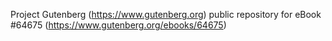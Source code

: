 Project Gutenberg (https://www.gutenberg.org) public repository for eBook #64675 (https://www.gutenberg.org/ebooks/64675)
